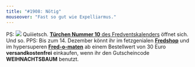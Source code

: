 ```yaml
---
title: "#1908: Nötig"
mouseover: "Fast so gut wie Expelliarmus."
---
```


PS:
<a href="http://www.fonflatter.de/advent10"><img src="http://www.fonflatter.de/adv10/erfindungen_s.png"></a>
Quiiietsch. <a href="http://www.fonflatter.de/advent10"><strong>Türchen Nummer 10</strong> des Fredventskalenders</a> öffnet sich.
Und so.
PPS:
Bis zum 14. Dezember könnt ihr im fetzgenialen <a href="http://fredshop.spreadshirt.net/"><strong>Fredshop</strong></a> und im hypersuperen <a href="http://fred-o-mat.spreadshirt.net/"><strong>Fred-o-maten</strong></a> ab einem Bestellwert von 30 Euro <strong>versandkostenfrei</strong> einkaufen, wenn ihr den Gutscheincode <strong>WEIHNACHTSBAUM</strong> benutzt.

